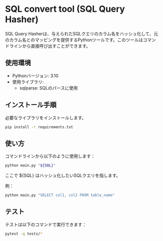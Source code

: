 # SQL convert tool (SQL Query Hasher)

SQL Query Hasherは、与えられたSQLクエリのカラム名をハッシュ化して、元のカラム名とのマッピングを提供するPythonツールです。このツールはコマンドラインから直接呼び出すことができます。

## 使用環境

* Pythonバージョン: 3.10
* 使用ライブラリ:
  * sqlparse: SQLのパースに使用

## インストール手順

必要なライブラリをインストールします。

```bash
pip install -r requirements.txt
```

## 使い方

コマンドラインから以下のように使用します：

```bash
python main.py "${SQL}"
```

ここで ${SQL} はハッシュ化したいSQLクエリを指します。

例：

```bash
python main.py "SELECT col1, col2 FROM table_name"
```

## テスト

テストは以下のコマンドで実行できます：

```bash
pytest -q tests/*
```